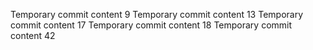 Temporary commit content 9
Temporary commit content 13
Temporary commit content 17
Temporary commit content 18
Temporary commit content 42
